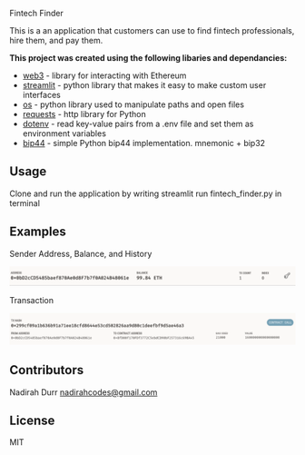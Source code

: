 Fintech Finder

This is a an application that customers can use to find fintech professionals, hire them, and pay them.

**This project was created using the following libaries and dependancies:**

- [web3](https://web3py.readthedocs.io/en/stable/) - library for interacting with Ethereum
- [streamlit](https://docs.streamlit.io/) - python library that makes it easy to make custom user interfaces
- [os](https://docs.python.org/3/library/os.html) - python library used to manipulate paths and open files
- [requests](https://docs.python-requests.org/en/latest/) - http library for Python
- [dotenv](https://pypi.org/project/python-dotenv/) - read key-value pairs from a .env file and set them as environment variables
- [bip44](https://pypi.org/project/bip44/) - simple Python bip44 implementation. mnemonic + bip32

## Usage

Clone and run the application by writing streamlit run fintech_finder.py in terminal

## Examples

Sender Address, Balance, and History

![SendersAddress-Balance-History](images/address-history.png)

Transaction

![Transaction](images/transaction.png)

## Contributors

Nadirah Durr
nadirahcodes@gmail.com

## License

MIT
